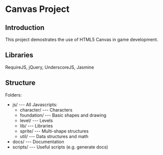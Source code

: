 # Canvas Project

## Introduction
This project demostrates the use of HTML5 Canvas in game development.

## Libraries
RequireJS, jQuery, UnderscoreJS, Jasmine

## Structure
Folders:

* js/ --- All Javascripts:
	* character/ --- Characters
	* foundation/ --- Basic shapes and drawing
	* level/ --- Levels
	* lib/ --- Libraries
	* sprite/ --- Multi-shape structures 
	* util/ --- Data structures and math
* docs/ --- Documentation
* scripts/ --- Useful scripts (e.g. generate docs)

